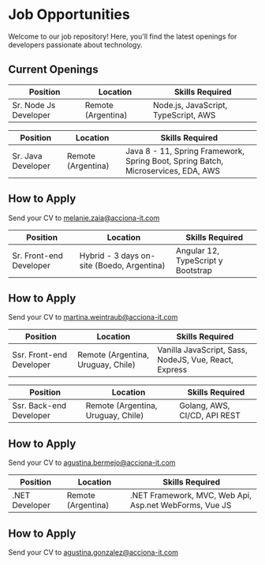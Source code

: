 # Job Opportunities
Welcome to our job repository! Here, you'll find the latest openings for developers passionate about technology.

## Current Openings

| Position       | Location           | Skills Required                          |
|----------------|--------------------|------------------------------------------|
| Sr. Node Js Developer   | Remote (Argentina) | Node.js, JavaScript, TypeScript, AWS |


| Position       | Location           | Skills Required                          |
|----------------|--------------------|------------------------------------------|
| Sr. Java Developer   | Remote (Argentina) | Java 8 - 11, Spring Framework, Spring Boot, Spring Batch, Microservices, EDA, AWS|

## How to Apply
Send your CV to [melanie.zaia@acciona-it.com](mailto:melanie.zaia@acciona-it.com)




| Position       | Location           | Skills Required                          |
|----------------|--------------------|------------------------------------------|
| Sr. Front-end Developer   | Hybrid - 3 days on-site (Boedo, Argentina) | Angular 12, TypeScript y Bootstrap|

## How to Apply
Send your CV to [martina.weintraub@acciona-it.com](mailto:martina.weintraub@acciona-it.com)




| Position       | Location           | Skills Required                          |
|----------------|--------------------|------------------------------------------|
| Ssr. Front-end Developer   | Remote (Argentina, Uruguay, Chile)|Vanilla JavaScript, Sass, NodeJS, Vue, React, Express|


| Position       | Location           | Skills Required                          |
|----------------|--------------------|------------------------------------------|
| Ssr. Back-end Developer   | Remote (Argentina, Uruguay, Chile)|Golang, AWS, CI/CD, API REST|

## How to Apply
Send your CV to [agustina.bermejo@acciona-it.com](mailto:agustina.bermejo@acciona-it.com)




| Position       | Location           | Skills Required                          |
|----------------|--------------------|------------------------------------------|
| .NET Developer   | Remote (Argentina)| .NET Framework, MVC, Web Api, Asp.net WebForms, Vue JS|

## How to Apply
Send your CV to [agustina.gonzalez@acciona-it.com](mailto:agustina.gonzalez@acciona-it.com)


